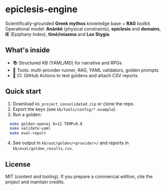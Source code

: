 
# epiclesis-engine

Scientifically-grounded **Greek mythos** knowledge base + **RAG** toolkit.
Operational model: **Anánkē** (physical constraints), **epiclesis** and **domains**, **IE** (Epiphany Index), **tīmē/miasma** and **Lex Stygia**.

## What's inside
- 📚 Structured KB (YAML/MD) for narrative and RPGs
- 🧰 Tools: multi-provider runner, RAG, YAML validators, golden prompts
- 🔁 CI: GitHub Actions to test goldens and attach CSV reports

## Quick start
1. Download `kb_project_consolidated.zip` or clone the repo.
2. Export the keys (see `kb/tools/config/*.example`).
3. Run a golden:

```bash
  make golden-openai K=12 TEMP=0.8
  make validate-yaml
  make eval-report
```

4. See output in `kb/out/golden/<provider>/` and reports in `kb/eval/golden_results.csv`.

## License

MIT (content and tooling). If you prepare a commercial edition, cite the project and maintain credits.

